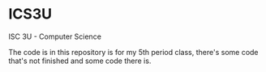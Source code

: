 # ICS3U
ISC 3U - Computer Science

The code is in this repository is for my 5th period class, there's some code that's not finished and some code there is.
